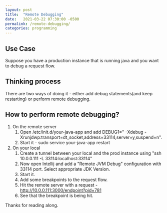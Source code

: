 ```yaml
---
layout: post
title:  "Remote Debugging"
date:   2021-03-22 07:30:00 -0500
permalink: /remote-debugging/
categories: programming
---
```

## Use Case
Suppose you have a production instance that is running java and you want to debug a request flow.

## Thinking process
There are two ways of doing it - either add debug statements(and keep restarting) or perform remote debugging.

## How to perform remote debugging?
1. On the remote server
    1. Open /etc/init.d/your-java-app and add DEBUG1=" -Xdebug -Xrunjdwp:transport=dt_socket,address=33114,server=y,suspend=n".
    2. Start it - sudo service your-java-app restart
2. On your local
    1. Create a tunnel between your local and the prod instance using "ssh 10.0.0.111 -L 33114:localhost:33114"
    2. Now open Intellij and add a "Remote JVM Debug" configuration with 33114 port. Select appropriate JDK Version.
    3. Start it.
    4. Add some breakpoints to the request flow.
    5. Hit the remote server with a request - http://10.0.0.111:3000/endpoint?pid=781
    6. See that the breakpoint is being hit.
    
Thanks for reading along.
